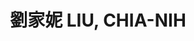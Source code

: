 ---
chinese_name: 劉家妮
english_name: LIU, CHIA-NIH
title: 劉家妮 LIU, CHIA-NIH
id: chianihliu
collection: members
position: Part-time Research Assistant
type: part-time research assistant
department: 經濟學系學士班二年級
image_path: https://source.unsplash.com/collection/139386/600x600?a=.png
photo: pt_ra/bio-photo.jpg
blurb: 123
---